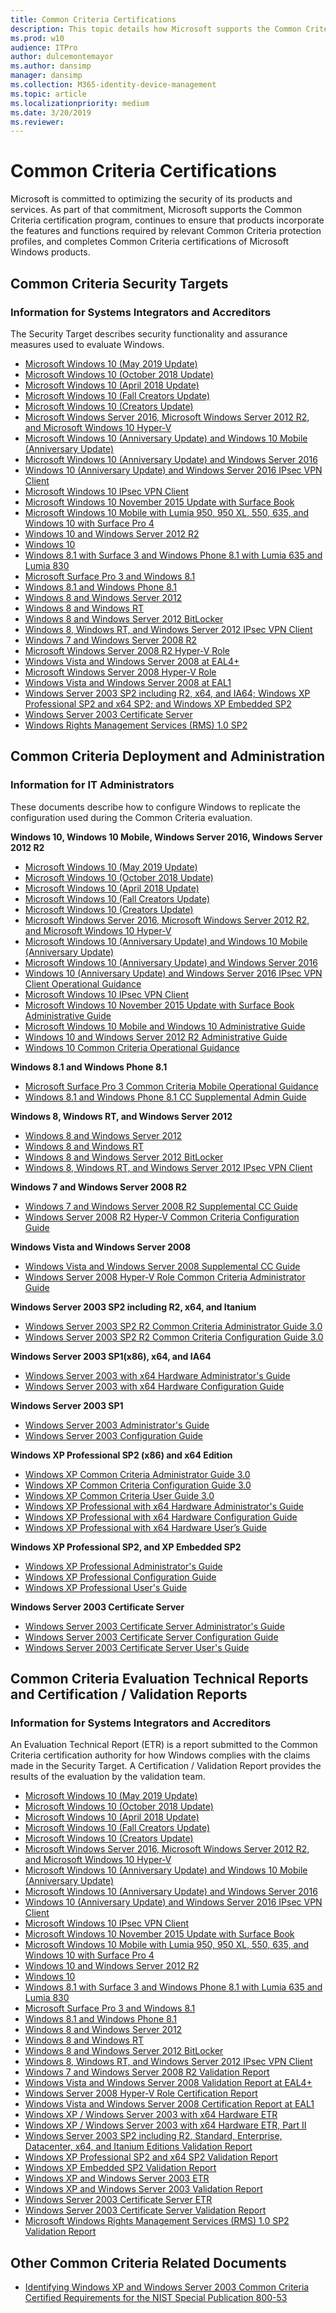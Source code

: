 ```yaml
---
title: Common Criteria Certifications
description: This topic details how Microsoft supports the Common Criteria certification program.
ms.prod: w10
audience: ITPro
author: dulcemontemayor
ms.author: dansimp
manager: dansimp
ms.collection: M365-identity-device-management
ms.topic: article
ms.localizationpriority: medium
ms.date: 3/20/2019
ms.reviewer: 
---
```


# Common Criteria Certifications

Microsoft is committed to optimizing the security of its products and services. As part of that commitment, Microsoft supports the Common Criteria certification program, continues to ensure that products incorporate the features and functions required by relevant Common Criteria protection profiles, and completes Common Criteria certifications of Microsoft Windows products.

## Common Criteria Security Targets

### Information for Systems Integrators and Accreditors

The Security Target describes security functionality and assurance measures used to evaluate Windows.

- [Microsoft Windows 10 (May 2019 Update)](https://download.microsoft.com/download/c/6/9/c6903621-901e-4603-b9cb-fbfe5d6aa691/Windows%2010%201903%20GP%20OS%20Security%20Target.pdf)
- [Microsoft Windows 10 (October 2018 Update)](https://download.microsoft.com/download/3/f/e/3fe6938d-2c2d-4ef1-85d5-1d42dc68ea89/Windows%2010%20version%201809%20GP%20OS%20Security%20Target.pdf)
- [Microsoft Windows 10 (April 2018 Update)](https://download.microsoft.com/download/0/7/6/0764E933-DD0B-45A7-9144-1DD9F454DCEF/Windows%2010%201803%20GP%20OS%20Security%20Target.pdf)
- [Microsoft Windows 10 (Fall Creators Update)](https://download.microsoft.com/download/B/6/A/B6A5EC2C-6351-4FB9-8FF1-643D4BD5BE6E/Windows%2010%201709%20GP%20OS%20Security%20Target.pdf)
- [Microsoft Windows 10 (Creators Update)](https://download.microsoft.com/download/e/8/b/e8b8c42a-a0b6-4ba1-9bdc-e704e8289697/windows%2010%20version%201703%20gp%20os%20security%20target%20-%20public%20\(january%2016,%202018\)\(final\)\(clean\).pdf)
- [Microsoft Windows Server 2016, Microsoft Windows Server 2012 R2, and Microsoft Windows 10 Hyper-V](https://download.microsoft.com/download/1/c/3/1c3b5ab0-e064-4350-a31f-48312180d9b5/st_vid10823-st.pdf)
- [Microsoft Windows 10 (Anniversary Update) and Windows 10 Mobile (Anniversary Update)](https://download.microsoft.com/download/1/5/e/15eee6d3-f2a8-4441-8cb1-ce8c2ab91c24/windows%2010%20anniversary%20update%20mdf%20security%20target%20-%20public%20\(april%203%202017\).docx)
- [Microsoft Windows 10 (Anniversary Update) and Windows Server 2016](https://download.microsoft.com/download/f/8/c/f8c1c2a4-719c-48ae-942f-9fd3ce5b238f/windows%2010%20au%20and%20server%202016%20gp%20os%20security%20target%20-%20public%20\(december%202%202016\)%20\(clean\).docx)
- [Windows 10 (Anniversary Update) and Windows Server 2016 IPsec VPN Client](https://download.microsoft.com/download/b/f/5/bf59e430-e57b-462d-8dca-8ac3c93cfcff/windows%2010%20anniversary%20update%20ipsec%20vpn%20client%20security%20target%20-%20public%20\(december%2029%202016\)%20\(clean\).docx)
- [Microsoft Windows 10 IPsec VPN Client](https://download.microsoft.com/download/3/7/2/372beb03-b1ed-4bb6-9b9b-b8f43afc570d/st_vid10746-st.pdf)
- [Microsoft Windows 10 November 2015 Update with Surface Book](https://download.microsoft.com/download/a/c/2/ac2a6ed8-4d2f-4f48-a9bf-f059d6c9af38/windows%2010%20mdf3%20security%20target%20-%20public%20\(june%2022%202016\)\(final\).docx)
- [Microsoft Windows 10 Mobile with Lumia 950, 950 XL, 550, 635, and Windows 10 with Surface Pro 4](https://www.niap-ccevs.org/st/st_vid10677-st.pdf)
- [Windows 10 and Windows Server 2012 R2](http://www.commoncriteriaportal.org/files/epfiles/st_windows10.pdf)
- [Windows 10](https://www.niap-ccevs.org/st/st_vid10677-st.pdf)
- [Windows 8.1 with Surface 3 and Windows Phone 8.1 with Lumia 635 and Lumia 830](https://www.niap-ccevs.org/st/st_vid10635-st.pdf)
- [Microsoft Surface Pro 3 and Windows 8.1](https://www.niap-ccevs.org/st/st_vid10632-st.pdf)
- [Windows 8.1 and Windows Phone 8.1](https://www.niap-ccevs.org/st/st_vid10592-st.pdf)
- [Windows 8 and Windows Server 2012](https://www.niap-ccevs.org/st/st_vid10520-st.pdf)
- [Windows 8 and Windows RT](https://www.niap-ccevs.org/st/st_vid10620-st.pdf)
- [Windows 8 and Windows Server 2012 BitLocker](http://www.commoncriteriaportal.org/files/epfiles/st_vid10540-st.pdf)
- [Windows 8, Windows RT, and Windows Server 2012 IPsec VPN Client](http://www.commoncriteriaportal.org/files/epfiles/st_vid10529-st.pdf)
- [Windows 7 and Windows Server 2008 R2](http://www.commoncriteriaportal.org/files/epfiles/st_vid10390-st.pdf)
- [Microsoft Windows Server 2008 R2 Hyper-V Role](https://www.microsoft.com/download/en/details.aspx?id=29305)
- [Windows Vista and Windows Server 2008 at EAL4+](http://www.commoncriteriaportal.org/files/epfiles/st_vid10291-st.pdf)
- [Microsoft Windows Server 2008 Hyper-V Role](http://www.commoncriteriaportal.org/files/epfiles/0570b_pdf.pdf)
- [Windows Vista and Windows Server 2008 at EAL1](http://www.commoncriteriaportal.org/files/epfiles/efs-t005_msvista_msserver2008_eal1_st_v1.0.pdf)
- [Windows Server 2003 SP2 including R2, x64, and IA64; Windows XP Professional SP2 and x64 SP2; and Windows XP Embedded SP2](http://www.commoncriteriaportal.org/files/epfiles/st_vid10184-st.pdf)
- [Windows Server 2003 Certificate Server](http://www.commoncriteriaportal.org/files/epfiles/st_vid9507-st.pdf)
- [Windows Rights Management Services (RMS) 1.0 SP2](http://www.commoncriteriaportal.org/files/epfiles/st_vid10224-st.pdf)

## Common Criteria Deployment and Administration

### Information for IT Administrators

These documents describe how to configure Windows to replicate the configuration used during the Common Criteria evaluation.

**Windows 10, Windows 10 Mobile, Windows Server 2016, Windows Server 2012 R2**

- [Microsoft Windows 10 (May 2019 Update)](https://download.microsoft.com/download/0/b/b/0bb1c6b7-499a-458e-a5f8-e9cf972dfa8d/Windows%2010%201903%20GP%20OS%20Administrative%20Guide.pdf)
- [Microsoft Windows 10 (October 2018 Update)](https://download.microsoft.com/download/f/f/1/ff186e32-35cf-47db-98b0-91ff11763d74/Windows%2010%20version%201809%20GP%20OS%20Administrative%20Guide.pdf)
- [Microsoft Windows 10 (April 2018 Update)](https://download.microsoft.com/download/6/C/1/6C13FBFF-9CB0-455F-A1C8-3E3CB0ACBD7B/Windows%2010%201803%20GP%20OS%20Administrative%20Guide.pdf)
- [Microsoft Windows 10 (Fall Creators Update)](https://download.microsoft.com/download/5/D/2/5D26F473-0FCE-4AC4-9065-6AEC0FE5B693/Windows%2010%201709%20GP%20OS%20Administrative%20Guide.pdf)
- [Microsoft Windows 10 (Creators Update)](https://download.microsoft.com/download/e/9/7/e97f0c7f-e741-4657-8f79-2c0a7ca928e3/windows%2010%20cu%20gp%20os%20operational%20guidance%20\(jan%208%202017%20-%20public\).pdf)
- [Microsoft Windows Server 2016, Microsoft Windows Server 2012 R2, and Microsoft Windows 10 Hyper-V](https://download.microsoft.com/download/d/c/4/dc40b5c8-49c2-4587-8a04-ab3b81eb6fc4/st_vid10823-agd.pdf)
- [Microsoft Windows 10 (Anniversary Update) and Windows 10 Mobile (Anniversary Update)](https://download.microsoft.com/download/4/c/1/4c1f4ea4-2d66-4232-a0f5-925b2bc763bc/windows%2010%20au%20operational%20guidance%20\(16%20mar%202017\)\(clean\).docx)
- [Microsoft Windows 10 (Anniversary Update) and Windows Server 2016](https://download.microsoft.com/download/b/5/2/b52e9081-05c6-4895-91a3-732bfa0eb4da/windows%2010%20au%20and%20server%202016%20gp%20os%20operational%20guidance%20\(final\).docx)
- [Windows 10 (Anniversary Update) and Windows Server 2016 IPsec VPN Client Operational Guidance](https://download.microsoft.com/download/2/c/c/2cc8f929-233e-4a40-b673-57b449680984/windows%2010%20au%20and%20server%202016%20ipsec%20vpn%20client%20operational%20guidance%20\(21%20dec%202016\)%20\(public\).docx)
- [Microsoft Windows 10 IPsec VPN Client](https://download.microsoft.com/download/3/3/f/33fa01dd-b380-46e1-833f-fd85854b4022/st_vid10746-agd.pdf)
- [Microsoft Windows 10 November 2015 Update with Surface Book Administrative Guide](https://download.microsoft.com/download/3/2/c/32c6fa02-b194-478f-a0f6-0215b47d0f40/windows%2010%20mdf3%20mobile%20device%20pp%20operational%20guidance%20\(may%2027,%202016\)\(public\).docx)
- [Microsoft Windows 10 Mobile and Windows 10 Administrative Guide](https://download.microsoft.com/download/2/d/c/2dce3435-9328-48e2-9813-c2559a8d39fa/microsoft%20windows%2010%20and%20windows%2010%20mobile%20guidance.pdf)
- [Windows 10 and Windows Server 2012 R2 Administrative Guide](https://download.microsoft.com/download/0/f/d/0fd33c9a-98ac-499e-882f-274f80f3d4f0/microsoft%20windows%2010%20and%20server%202012%20r2%20gp%20os%20guidance.pdf)
- [Windows 10 Common Criteria Operational Guidance](https://download.microsoft.com/download/d/6/f/d6fb4cec-f0f2-4d00-ab2e-63bde3713f44/windows%2010%20mobile%20device%20operational%20guidance.pdf)

**Windows 8.1 and Windows Phone 8.1**

- [Microsoft Surface Pro 3 Common Criteria Mobile Operational Guidance](https://download.microsoft.com/download/b/e/3/be365594-daa5-4af3-a6b5-9533d61eae32/surface%20pro%203%20mobile%20operational%20guidance.docx)
- [Windows 8.1 and Windows Phone 8.1 CC Supplemental Admin Guide](https://download.microsoft.com/download/b/0/e/b0e30225-5017-4241-ac0a-6c40bc8e6714/mobile%20operational%20guidance.docx)

**Windows 8, Windows RT, and Windows Server 2012**

- [Windows 8 and Windows Server 2012](https://download.microsoft.com/download/6/0/b/60b27ded-705a-4751-8e9f-642e635c3cf3/microsoft%20windows%208%20windows%20server%202012%20common%20criteria%20supplemental%20admin%20guidance.docx)
- [Windows 8 and Windows RT](https://download.microsoft.com/download/8/6/e/86e8c001-8556-4949-90cf-f5beac918026/microsoft%20windows%208%20microsoft%20windows%20rt%20common%20criteria%20supplemental%20admin.docx)
- [Windows 8 and Windows Server 2012 BitLocker](https://download.microsoft.com/download/0/8/4/08468080-540b-4326-91bf-f2a33b7e1764/administrative%20guidance%20for%20software%20full%20disk%20encryption%20clients.pdf)
- [Windows 8, Windows RT, and Windows Server 2012 IPsec VPN Client](https://download.microsoft.com/download/a/9/f/a9fd7e2d-023b-4925-a62f-58a7f1a6bd47/microsoft%20windows%208%20windows%20server%202012%20supplemental%20admin%20guidance%20ipsec%20vpn%20client.docx)

**Windows 7 and Windows Server 2008 R2**

- [Windows 7 and Windows Server 2008 R2 Supplemental CC Guide](https://www.microsoft.com/downloads/en/details.aspx?familyid=ee05b6d0-9939-4765-9217-63083bb94a00)
- [Windows Server 2008 R2 Hyper-V Common Criteria Configuration Guide](http://www.microsoft.com/download/en/details.aspx?id=29308)

**Windows Vista and Windows Server 2008**

- [Windows Vista and Windows Server 2008 Supplemental CC Guide](http://www.microsoft.com/downloads/en/details.aspx?familyid=06166288-24c4-4c42-9daa-2b2473ddf567)
- [Windows Server 2008 Hyper-V Role Common Criteria Administrator Guide](http://www.microsoft.com/downloads/en/details.aspx?familyid=cb19538d-9e13-4ab6-af38-8f48abfdad08)

**Windows Server 2003 SP2 including R2, x64, and Itanium**

- [Windows Server 2003 SP2 R2 Common Criteria Administrator Guide 3.0](http://www.microsoft.com/downloads/details.aspx?familyid=39598841-e693-4891-9234-cfd1550f3949)
- [Windows Server 2003 SP2 R2 Common Criteria Configuration Guide 3.0](http://www.microsoft.com/downloads/details.aspx?familyid=4f7b6a93-0307-480f-a5af-a20268cbd7cc)

**Windows Server 2003 SP1(x86), x64, and IA64**

- [Windows Server 2003 with x64 Hardware Administrator's Guide](http://www.microsoft.com/downloads/details.aspx?familyid=8a26829f-c177-4b79-913a-4135fb7b96ef)
- [Windows Server 2003 with x64 Hardware Configuration Guide](http://www.microsoft.com/downloads/details.aspx?familyid=3f9ecd0a-74dd-4d23-a4e5-d7b63fed70e8)

**Windows Server 2003 SP1**

- [Windows Server 2003 Administrator's Guide](http://www.microsoft.com/downloads/en/details.aspx?familyid=75736009-59e9-4a71-879e-cf581817b8cc)
- [Windows Server 2003 Configuration Guide](http://www.microsoft.com/downloads/en/details.aspx?familyid=a0ad1856-beb7-4285-b47c-381e8a210c38)

**Windows XP Professional SP2 (x86) and x64 Edition**

- [Windows XP Common Criteria Administrator Guide 3.0](http://www.microsoft.com/downloads/details.aspx?familyid=9a7f0b16-72ce-4675-aec8-58785c4e37ee)
- [Windows XP Common Criteria Configuration Guide 3.0](http://www.microsoft.com/downloads/details.aspx?familyid=165da57d-f066-4ddf-9462-cbecfcd68694)
- [Windows XP Common Criteria User Guide 3.0](http://www.microsoft.com/downloads/details.aspx?familyid=7c1a4761-9b9e-429c-84eb-cd7b034c5779)
- [Windows XP Professional with x64 Hardware Administrator's Guide](http://www.microsoft.com/downloads/details.aspx?familyid=346f041e-d641-4af7-bdea-c5a3246d0431)
- [Windows XP Professional with x64 Hardware Configuration Guide](http://www.microsoft.com/downloads/details.aspx?familyid=a7075319-cc3d-4420-a00b-8c9a7068ad54)
- [Windows XP Professional with x64 Hardware User’s Guide](http://www.microsoft.com/downloads/details.aspx?familyid=26c49cf5-6159-4197-97ce-bf1fdfc54569)

**Windows XP Professional SP2, and XP Embedded SP2**

- [Windows XP Professional Administrator's Guide](http://www.microsoft.com/downloads/en/details.aspx?familyid=9bcac470-a0b3-4d34-a561-fa8308c0ff60)
- [Windows XP Professional Configuration Guide](http://www.microsoft.com/downloads/en/details.aspx?familyid=9f04915e-571a-422d-8ffa-5797051e81de)
- [Windows XP Professional User's Guide](http://www.microsoft.com/downloads/en/details.aspx?familyid=d39d0028-7093-495c-80da-2b5b29a54bd8)

**Windows Server 2003 Certificate Server**

- [Windows Server 2003 Certificate Server Administrator's Guide](http://www.microsoft.com/downloads/en/details.aspx?familyid=445093d8-45e2-4cf6-884c-8802c1e6cb2d)
- [Windows Server 2003 Certificate Server Configuration Guide](http://www.microsoft.com/downloads/en/details.aspx?familyid=46abc8b5-11be-4e3d-85c2-63226c3688d2)
- [Windows Server 2003 Certificate Server User's Guide](http://www.microsoft.com/downloads/en/details.aspx?familyid=74f66d84-2654-48d0-b9b5-b383d383425e)

## Common Criteria Evaluation Technical Reports and Certification / Validation Reports

### Information for Systems Integrators and Accreditors

An Evaluation Technical Report (ETR) is a report submitted to the Common Criteria certification authority for how Windows complies with the claims made in the Security Target. A Certification / Validation Report provides the results of the evaluation by the validation team.

- [Microsoft Windows 10 (May 2019 Update)](https://download.microsoft.com/download/2/1/9/219909ad-2f2a-44cc-8fcb-126f28c74d36/Windows%2010%201903%20GP%20OS%20Certification%20Report.pdf)
- [Microsoft Windows 10 (October 2018 Update)](https://download.microsoft.com/download/9/4/0/940ac551-7757-486d-9da1-7aa0300ebac0/Windows%2010%20version%201809%20GP%20OS%20Certification%20Report%20-%202018-61-INF-2795.pdf)
- [Microsoft Windows 10 (April 2018 Update)](https://download.microsoft.com/download/6/7/1/67167BF2-885D-4646-A61E-96A0024B52BB/Windows%2010%201803%20GP%20OS%20Certification%20Report.pdf)
- [Microsoft Windows 10 (Fall Creators Update)](https://download.microsoft.com/download/2/C/2/2C20D013-0610-4047-B2FA-516819DFAE0A/Windows%2010%201709%20GP%20OS%20Certification%20Report.pdf) 
- [Microsoft Windows 10 (Creators Update)](https://download.microsoft.com/download/3/2/c/32cdf627-dd23-4266-90ff-2f9685fd15c0/2017-49%20inf-2218%20cr.pdf)
- [Microsoft Windows Server 2016, Microsoft Windows Server 2012 R2, and Microsoft Windows 10 Hyper-V](https://download.microsoft.com/download/a/3/3/a336f881-4ac9-4c79-8202-95289f86bb7a/st_vid10823-vr.pdf)
- [Microsoft Windows 10 (Anniversary Update) and Windows 10 Mobile (Anniversary Update)](https://download.microsoft.com/download/f/2/f/f2f7176e-34f4-4ab0-993c-6606d207bb3c/st_vid10752-vr.pdf)
- [Microsoft Windows 10 (Anniversary Update) and Windows Server 2016](https://download.microsoft.com/download/5/4/8/548cc06e-c671-4502-bebf-20d38e49b731/2016-36-inf-1779.pdf)
- [Windows 10 (Anniversary Update) and Windows Server 2016 IPsec VPN Client](https://download.microsoft.com/download/2/0/a/20a8e686-3cd9-43c4-a22a-54b552a9788a/st_vid10753-vr.pdf)
- [Microsoft Windows 10 IPsec VPN Client](https://download.microsoft.com/download/9/b/6/9b633763-6078-48aa-b9ba-960da2172a11/st_vid10746-vr.pdf)
- [Microsoft Windows 10 November 2015 Update with Surface Book](https://download.microsoft.com/download/d/c/b/dcb7097d-1b9f-4786-bb07-3c169fefb579/st_vid10715-vr.pdf)
- [Microsoft Windows 10 Mobile with Lumia 950, 950 XL, 550, 635, and Windows 10 with Surface Pro 4](https://www.niap-ccevs.org/st/st_vid10694-vr.pdf)
- [Windows 10 and Windows Server 2012 R2](https://www.commoncriteriaportal.org/files/epfiles/cr_windows10.pdf)
- [Windows 10](https://www.niap-ccevs.org/st/st_vid10677-vr.pdf)
- [Windows 8.1 with Surface 3 and Windows Phone 8.1 with Lumia 635 and Lumia 830](https://www.niap-ccevs.org/st/st_vid10635-vr.pdf)
- [Microsoft Surface Pro 3 and Windows 8.1](https://www.niap-ccevs.org/st/st_vid10632-vr.pdf)
- [Windows 8.1 and Windows Phone 8.1](https://www.niap-ccevs.org/st/st_vid10592-vr.pdf)
- [Windows 8 and Windows Server 2012](https://www.niap-ccevs.org/st/st_vid10520-vr.pdf)
- [Windows 8 and Windows RT](https://www.niap-ccevs.org/st/st_vid10620-vr.pdf)
- [Windows 8 and Windows Server 2012 BitLocker](http://www.commoncriteriaportal.org/files/epfiles/st_vid10540-vr.pdf)
- [Windows 8, Windows RT, and Windows Server 2012 IPsec VPN Client](http://www.commoncriteriaportal.org/files/epfiles/st_vid10529-vr.pdf)
- [Windows 7 and Windows Server 2008 R2 Validation Report](http://www.commoncriteriaportal.org/files/epfiles/st_vid10390-vr.pdf)
- [Windows Vista and Windows Server 2008 Validation Report at EAL4+](http://www.commoncriteriaportal.org/files/epfiles/st_vid10291-vr.pdf)
- [Windows Server 2008 Hyper-V Role Certification Report](http://www.commoncriteriaportal.org/files/epfiles/0570a_pdf.pdf)
- [Windows Vista and Windows Server 2008 Certification Report at EAL1](http://www.commoncriteriaportal.org/files/epfiles/efs-t005_msvista_msserver2008_eal1_cr_v1.0.pdf)
- [Windows XP / Windows Server 2003 with x64 Hardware ETR](http://www.microsoft.com/downloads/details.aspx?familyid=6e8d98f9-25b9-4c85-9bd9-24d91ea3c9ef)
- [Windows XP / Windows Server 2003 with x64 Hardware ETR, Part II](http://www.microsoft.com/downloads/details.aspx?familyid=0c35e7d8-9c56-4686-b902-d5ffb9915658)
- [Windows Server 2003 SP2 including R2, Standard, Enterprise, Datacenter, x64, and Itanium Editions Validation Report](http://www.commoncriteriaportal.org/files/epfiles/20080303_st_vid10184-vr.pdf)
- [Windows XP Professional SP2 and x64 SP2 Validation Report](http://www.commoncriteriaportal.org/files/epfiles/20080303_st_vid10184-vr.pdf)
- [Windows XP Embedded SP2 Validation Report](http://www.commoncriteriaportal.org/files/epfiles/20080303_st_vid10184-vr.pdf)
- [Windows XP and Windows Server 2003 ETR](http://www.microsoft.com/downloads/details.aspx?familyid=63cf2a1e-f578-4bb5-9245-d411f0f64265)
- [Windows XP and Windows Server 2003 Validation Report](http://www.commoncriteriaportal.org/files/epfiles/st_vid9506-vr.pdf)
- [Windows Server 2003 Certificate Server ETR](http://www.microsoft.com/downloads/details.aspx?familyid=a594e77f-dcbb-4787-9d68-e4689e60a314)
- [Windows Server 2003 Certificate Server Validation Report](http://www.commoncriteriaportal.org/files/epfiles/st_vid9507-vr.pdf)
- [Microsoft Windows Rights Management Services (RMS) 1.0 SP2 Validation Report](http://www.commoncriteriaportal.org/files/epfiles/st_vid10224-vr.pdf)

## Other Common Criteria Related Documents

- [Identifying Windows XP and Windows Server 2003 Common Criteria Certified Requirements for the NIST Special Publication 800-53](https://download.microsoft.com/download/a/9/6/a96d1dfc-2bd4-408d-8d93-e0ede7529691/xpws03_ccto800-53.doc)
